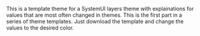 This is a template theme for a SystemUI layers theme with explainations for values that are most often changed in themes. This is the first part in a series of theme templates. Just download the template and change the values to the desired color.
  
